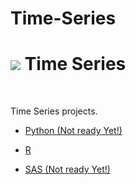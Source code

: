 # Time-Series
# ![](https://github.com/arqmain/Time-Series/forecast.gif) Time Series
<br>


Time Series projects.

* [Python (Not ready Yet!) ](https://github.com/arqmain/Time-Series/tree/master/Python)

* [R](https://github.com/arqmain/Time-Series/tree/master/R)

* [SAS (Not ready Yet!) ](https://github.com/arqmain/Time-Series/tree/master/SAS)
